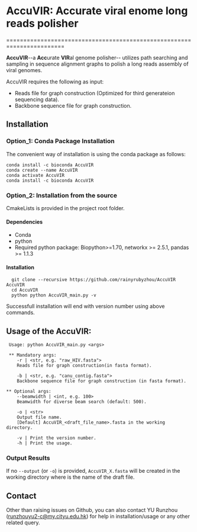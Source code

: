 # AccuVIR: Accurate viral enome long reads polisher
=======================================================================

**AccuVIR**--a **Acc**urate **VIR**al genome polisher-- utilizes path searching and sampling in sequence alignment graphs to polish a long reads assembly of viral genomes. 

AccuVIR requires the following as input:
+ Reads file for graph construction (Optimized for third generateion sequencing data).
+ Backbone sequence file for graph construction.
 
## Installation

### Option_1: Conda Package Installation
The convenient way of installation is using the conda package as follows:
```console
conda install -c bioconda AccuVIR
conda create --name AccuVIR
conda activate AccuVIR 
conda install -c bioconda AccuVIR
```

### Option_2: Installation from the source
CmakeLists is provided in the project root folder. 

#### Dependencies
- Conda
- python
- Required python package: Biopython>=1.70, networkx >= 2.5.1, pandas >= 1.1.3

#### Installation
```console
  git clone --recursive https://github.com/rainyrubyzhou/AccuVIR AccuVIR
  cd AccuVIR
  python python AccuVIR_main.py -v 
```
Successfull installation will  end with version number using above commands.


## Usage of the AccuVIR: 
```console
 Usage: python AccuVIR_main.py <args>

 ** Mandatory args: 
	-r | <str, e.g. "raw_HIV.fasta">
	Reads file for graph construction(in fasta format). 

	-b | <str, e.g. "canu_contig.fasta">
	Backbone sequence file for graph construction (in fasta format). 

** Optional args:
	--beamwidth | <int, e.g. 100>
	Beamwidth for diverse beam search (default: 500).

	-o | <str>
	Output file name. 
	[Default] AccuVIR_<draft_file_name>.fasta in the working directory.

	-v | Print the version number.
 	-h | Print the usage. 
```

### Output Results
If no `--output` (or `-o`) is provided, `AccuVIR_X.fasta` will be created in the working directory where <X> is the name of the draft file. 

## Contact
Other than raising issues on Github, you can also contact YU Runzhou (runzhouyu2-c@my.cityu.edu.hk) for help in installation/usage or any other related query.




